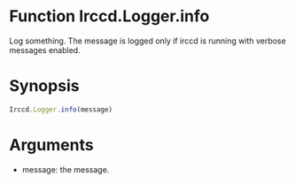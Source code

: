 # Function Irccd.Logger.info

Log something. The message is logged only if irccd is running with verbose
messages enabled.

# Synopsis

```javascript
Irccd.Logger.info(message)
```

# Arguments

- message: the message.
